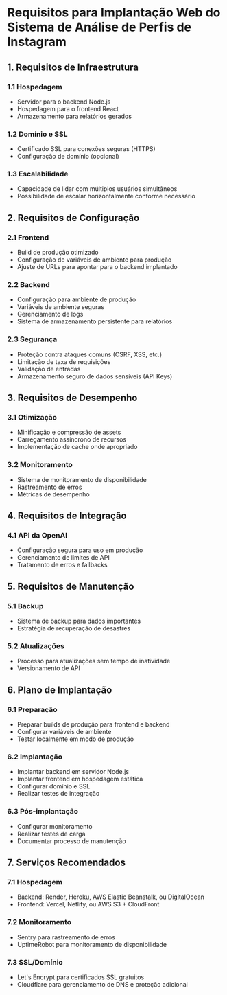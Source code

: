 # Requisitos para Implantação Web do Sistema de Análise de Perfis de Instagram

## 1. Requisitos de Infraestrutura

### 1.1 Hospedagem
- Servidor para o backend Node.js
- Hospedagem para o frontend React
- Armazenamento para relatórios gerados

### 1.2 Domínio e SSL
- Certificado SSL para conexões seguras (HTTPS)
- Configuração de domínio (opcional)

### 1.3 Escalabilidade
- Capacidade de lidar com múltiplos usuários simultâneos
- Possibilidade de escalar horizontalmente conforme necessário

## 2. Requisitos de Configuração

### 2.1 Frontend
- Build de produção otimizado
- Configuração de variáveis de ambiente para produção
- Ajuste de URLs para apontar para o backend implantado

### 2.2 Backend
- Configuração para ambiente de produção
- Variáveis de ambiente seguras
- Gerenciamento de logs
- Sistema de armazenamento persistente para relatórios

### 2.3 Segurança
- Proteção contra ataques comuns (CSRF, XSS, etc.)
- Limitação de taxa de requisições
- Validação de entradas
- Armazenamento seguro de dados sensíveis (API Keys)

## 3. Requisitos de Desempenho

### 3.1 Otimização
- Minificação e compressão de assets
- Carregamento assíncrono de recursos
- Implementação de cache onde apropriado

### 3.2 Monitoramento
- Sistema de monitoramento de disponibilidade
- Rastreamento de erros
- Métricas de desempenho

## 4. Requisitos de Integração

### 4.1 API da OpenAI
- Configuração segura para uso em produção
- Gerenciamento de limites de API
- Tratamento de erros e fallbacks

## 5. Requisitos de Manutenção

### 5.1 Backup
- Sistema de backup para dados importantes
- Estratégia de recuperação de desastres

### 5.2 Atualizações
- Processo para atualizações sem tempo de inatividade
- Versionamento de API

## 6. Plano de Implantação

### 6.1 Preparação
- Preparar builds de produção para frontend e backend
- Configurar variáveis de ambiente
- Testar localmente em modo de produção

### 6.2 Implantação
- Implantar backend em servidor Node.js
- Implantar frontend em hospedagem estática
- Configurar domínio e SSL
- Realizar testes de integração

### 6.3 Pós-implantação
- Configurar monitoramento
- Realizar testes de carga
- Documentar processo de manutenção

## 7. Serviços Recomendados

### 7.1 Hospedagem
- Backend: Render, Heroku, AWS Elastic Beanstalk, ou DigitalOcean
- Frontend: Vercel, Netlify, ou AWS S3 + CloudFront

### 7.2 Monitoramento
- Sentry para rastreamento de erros
- UptimeRobot para monitoramento de disponibilidade

### 7.3 SSL/Domínio
- Let's Encrypt para certificados SSL gratuitos
- Cloudflare para gerenciamento de DNS e proteção adicional
